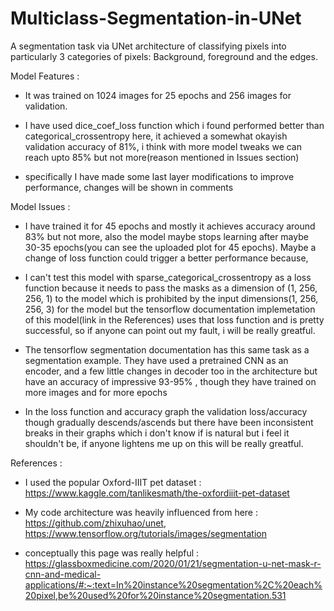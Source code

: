 # Multiclass-Segmentation-in-UNet
A segmentation task via UNet architecture of classifying pixels into particularly 3 categories of pixels: Background, foreground and the edges.

Model Features :

- It was trained on 1024 images for 25 epochs and 256 images for validation. 

- I have used dice_coef_loss function which i found performed better than categorical_crossentropy here, it achieved a somewhat okayish validation accuracy of 81%, i think with more model tweaks we can reach upto 85% but not more(reason mentioned in Issues section)

- specifically I have made some last layer modifications to improve performance, changes will be shown in comments

Model Issues :

- I have trained it for 45 epochs and mostly it achieves accuracy around 83% but not more, also the model maybe stops learning after maybe 30-35 epochs(you can see the uploaded plot for 45 epochs). Maybe a change of loss function could trigger a better performance because,  

- I can't test this model with sparse_categorical_crossentropy as a loss function because it needs to pass the masks as a dimension of (1, 256, 256, 1) to the model which is prohibited by the input dimensions(1, 256, 256, 3) for the model but the tensorflow documentation implemetation of this model(link in the References) uses that loss function and is pretty successful, so if anyone can point out my fault, i will be really greatful.
 
- The tensorflow segmentation documentation has this same task as a segmentation example. They have used a pretrained CNN as an encoder, and a few little changes in decoder too in the architecture but have an accuracy of impressive 93-95% , though they have trained on more images and for more epochs

- In the loss function and accuracy graph the validation loss/accuracy though gradually descends/ascends but there have been inconsistent breaks in their graphs which i don't know if is natural but i feel it shouldn't be, if anyone lightens me up on this will be really greatful.

References :

- I used the popular Oxford-IIIT pet dataset : https://www.kaggle.com/tanlikesmath/the-oxfordiiit-pet-dataset

- My code architecture was heavily influenced from here : https://github.com/zhixuhao/unet, https://www.tensorflow.org/tutorials/images/segmentation

- conceptually this page was really helpful : https://glassboxmedicine.com/2020/01/21/segmentation-u-net-mask-r-cnn-and-medical-applications/#:~:text=In%20instance%20segmentation%2C%20each%20pixel,be%20used%20for%20instance%20segmentation.531
